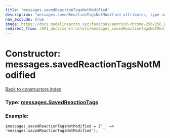 ```yaml
---
title: "messages.savedReactionTagsNotModified"
description: "messages.savedReactionTagsNotModified attributes, type and example"
nav_exclude: true
image: https://docs.madelineproto.xyz/favicons/android-chrome-256x256.png
redirect_from: /API_docs/constructors/messages_savedReactionTagsNotModified.html
---
```

# Constructor: messages.savedReactionTagsNotModified  
[Back to constructors index](/API_docs/constructors/index.html)






### Type: [messages.SavedReactionTags](/API_docs/types/messages.SavedReactionTags.html)


### Example:

```
$messages_savedReactionTagsNotModified = ['_' => 'messages.savedReactionTagsNotModified'];
```  
